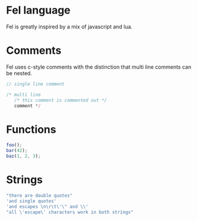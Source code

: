 # Fel language
Fel is greatly inspired by a mix of javascript and lua.

# Comments
Fel uses c-style comments with the distinction that multi line comments can be nested.

```javascript
// single line comment

/* multi line
   /* this comment is commented out */
   comment */
```

# Functions

```javascript
foo();
bar(42);
baz(1, 2, 3);
```

# Strings

```javascript
"there are double quotes"
'and single quotes'
'and escapes \n\r\t\'\" and \\'
"all \'escape\' characters work in both strings"
```

